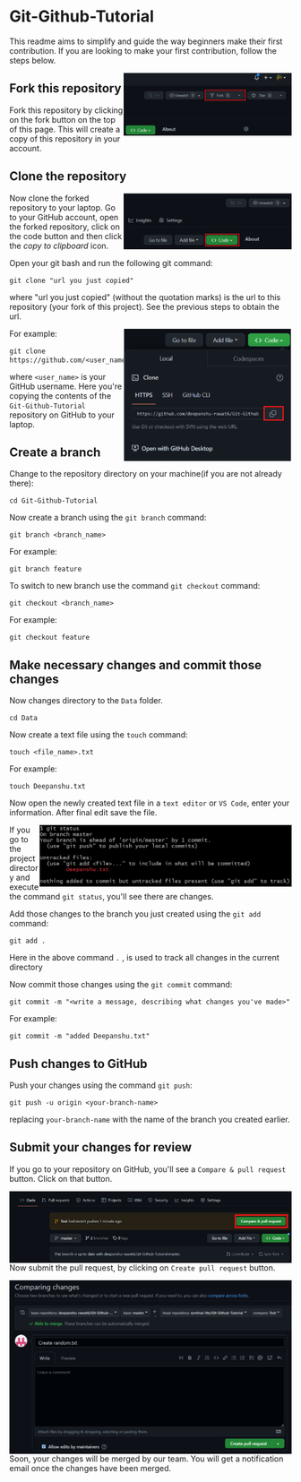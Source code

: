 # Git-Github-Tutorial

This readme aims to simplify and guide the way beginners make their first contribution. If you are looking to make your first contribution, follow the steps below.
 
<img align="right" width="300" src="./assets/fork.png" alt="fork this repository" />

## Fork this repository

Fork this repository by clicking on the fork button on the top of this page.
This will create a copy of this repository in your account.

## Clone the repository

<img align="right" width="300" src="./assets/clone.png" alt="clone this repository"/>

Now clone the forked repository to your laptop. Go to your GitHub account, open the forked repository, click on the code button and then click the _copy to clipboard_ icon.

Open your git bash and run the following git command:

```
git clone "url you just copied"
```

where "url you just copied" (without the quotation marks) is the url to this repository (your fork of this project). See the previous steps to obtain the url.

<img align="right" width="300" src="./assets/copy_to_clipboard.png" alt="copy URL to clipboard" />

For example:

```
git clone https://github.com/<user_name>/<repository_link>.git
```

where `<user_name>` is your GitHub username. Here you're copying the contents of the `Git-Github-Tutorial` repository on GitHub to your laptop.

## Create a branch

Change to the repository directory on your machine(if you are not already there):

```
cd Git-Github-Tutorial
```

Now create a branch using the `git branch` command:

```
git branch <branch_name>
```

For example:

```
git branch feature
```

To switch to new branch use the command `git checkout` command:

```
git checkout <branch_name>
```

For example:

```
git checkout feature
```

## Make necessary changes and commit those changes

Now changes directory to the `Data` folder.

```
cd Data
```

Now create a text file using the `touch` command:

```
touch <file_name>.txt
```

For example:

```
touch Deepanshu.txt
```

Now open the newly created text file in a `text editor` or `VS Code`, enter your information. After final edit save the file. 

<img align="right" width="450" src="./assets/git_status.png" alt="git status" />

If you go to the project directory and execute the command `git status`, you'll see there are changes.

Add those changes to the branch you just created using the `git add` command:

```
git add .
```

Here in the above command `.` , is used to track all changes in the current directory

Now commit those changes using the `git commit` command:

```
git commit -m "<write a message, describing what changes you've made>"
```

For example:

```
git commit -m "added Deepanshu.txt"
```

## Push changes to GitHub

Push your changes using the command `git push`:

```
git push -u origin <your-branch-name>
```

replacing `your-branch-name` with the name of the branch you created earlier.

## Submit your changes for review

If you go to your repository on GitHub, you'll see a `Compare & pull request` button. Click on that button.

<img style="float: right;" src="./assets/compare&PR.png" alt="create a pull request" />

Now submit the pull request, by clicking on `Create pull request` button.

<img style="float: right;" src="./assets/submitPR.png" alt="submit pull request" />

Soon, your changes will be merged by our team. You will get a notification email once the changes have been merged.



